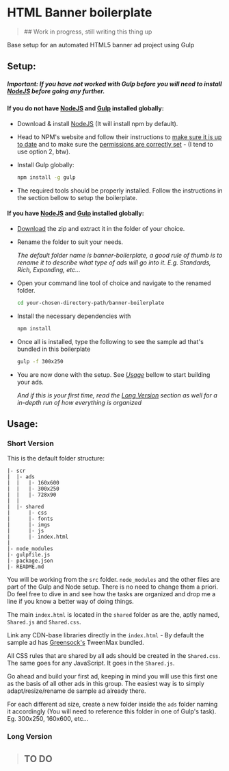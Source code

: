 # HTML Banner boilerplate

> ## Work in progress, still writing this thing up

Base setup for an automated HTML5 banner ad project using Gulp

## Setup:

##### *Important: If you have not worked with Gulp before you will need to install [NodeJS](https://nodejs.org/) before going any further*.


#### If you do not have [NodeJS](https://nodejs.org/) and [Gulp](http://gulpjs.com/) installed globally:
- Download & install [NodeJS](https://nodejs.org/) (It will install npm by default).
- Head to NPM's website and follow their instructions to [make sure it is up to date](https://docs.npmjs.com/getting-started/installing-node) and to make sure the [permissions are correctly set](https://docs.npmjs.com/getting-started/fixing-npm-permissions) - (I tend to use option 2, btw).

- Install Gulp globally:

   ```bash
   npm install -g gulp
   ```

- The required tools should be properly installed. Follow the instructions in the section bellow to setup the boilerplate.


#### If you have [NodeJS](https://nodejs.org/) and [Gulp](http://gulpjs.com/) installed globally:

 - [Download](https://github.com/dipscom/banner-boilerplate/archive/master.zip) the zip and extract it in the folder of your choice.
 - Rename the folder to suit your needs.

   *The default folder name is banner-boilerplate, a good rule of thumb is to rename it to describe what type of ads will go into it. E.g. Standards, Rich, Expanding, etc...*

 - Open your command line tool of choice and navigate to the renamed folder.
   ```bash
   cd your-chosen-directory-path/banner-boilerplate
   ```

 - Install the necessary dependencies with

   ```bash
   npm install
   ```

 - Once all is installed, type the following to see the sample ad that's bundled in this boilerplate

   ```bash
   gulp -f 300x250
    ```

 - You are now done with the setup. See [*Usage*](#usage) bellow to start building your ads.

   *And if this is your first time, read the [Long Version](#longversion) section as well for a in-depth run of how everything is organized*


## <a name="usage"></a>Usage:

### Short Version
This is the default folder structure:

```
|- scr
|  |- ads
|  |   |- 160x600
|  |   |- 300x250
|  |   |- 728x90
|  |
|  |- shared
|      |- css
|      |- fonts
|      |- imgs
|      |- js
|      |- index.html
|
|- node_modules
|- gulpfile.js
|- package.json
|- README.md
```

You will be working from the `src` folder. `node_modules` and the other files are part of the Gulp and Node setup. There is no need to change them a priori. Do feel free to dive in and see how the tasks are organized and drop me a line if you know a better way of doing things.

The main `index.html` is located in the `shared` folder as are the, aptly named, `Shared.js` and `Shared.css`.

Link any CDN-base libraries directly in the `index.html` - By default the sample ad has [Greensock's](http://greensock.com/) TweenMax bundled.

All CSS rules that are shared by all ads should be created in the `Shared.css`.
The same goes for any JavaScript. It goes in the `Shared.js`.

Go ahead and build your first ad, keeping in mind you will use this first one as the basis of all other ads in this group. The easiest way is to simply adapt/resize/rename de sample ad already there.

For each different ad size, create a new folder inside the `ads` folder naming it accordingly (You will need to reference this folder in one of Gulp's task). Eg. 300x250, 160x600, etc...



### <a name="longversion"></a>Long Version
> ## TO DO
